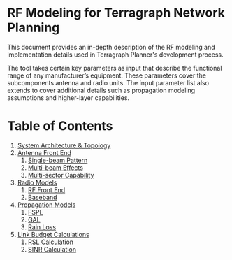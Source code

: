 # RF Modeling for Terragraph Network Planning

This document provides an in-depth description of the RF modeling and
implementation details used in Terragraph Planner's development process.

The tool takes certain key parameters as input that describe the functional
range of any manufacturer’s equipment. These parameters cover the
subcomponents antenna and radio units. The input parameter list also
extends to cover additional details such as propagation modeling assumptions
and higher-layer capabilities.

# Table of Contents
1. [System Architecture & Topology](System_Architecture_And_Topology.md)
2. [Antenna Front End](Antenna_Front_End.md)
   1. [Single-beam Pattern](Antenna_Front_End.md#single-beam-pattern)
   2. [Multi-beam Effects](Antenna_Front_End.md#multi-beam-effects)
   3. [Multi-sector Capability](Antenna_Front_End.md#multi-sector-capability)
3. [Radio Models](Radio_Models.md)
   1. [RF Front End](Radio_Models.md#rf-front-end)
   2. [Baseband](Radio_Models.md#baseband)
4. [Propagation Models](Propagation_Models.md)
   1. [FSPL](Propagation_Models.md#fspl)
   2. [GAL](Propagation_Models.md#gal)
   3. [Rain Loss](Propagation_Models.md#rain-loss)
5. [Link Budget Calculations](Link_Budget_Calculations.md)
   1. [RSL Calculation](Link_Budget_Calculations.md#rsl-calculation)
   2. [SINR Calculation](Link_Budget_Calculations.md#sinr-calculation)
